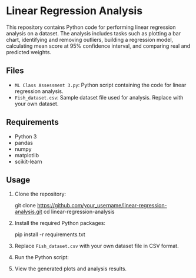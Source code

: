 # Linear Regression Analysis

This repository contains Python code for performing linear regression analysis on a dataset. 
The analysis includes tasks such as plotting a bar chart, identifying and removing outliers, building a regression model, 
calculating mean score at 95% confidence interval, and comparing real and predicted weights.

## Files

- `ML Class Assessment 3.py`: Python script containing the code for linear regression analysis.
- `Fish_dataset.csv`: Sample dataset file used for analysis. Replace with your own dataset.

## Requirements

- Python 3
- pandas
- numpy
- matplotlib
- scikit-learn

## Usage

1. Clone the repository:

   git clone https://github.com/your_username/linear-regression-analysis.git
   cd linear-regression-analysis


2. Install the required Python packages:

    pip install -r requirements.txt


3. Replace `Fish_dataset.csv` with your own dataset file in CSV format.

4. Run the Python script:

5. View the generated plots and analysis results.




